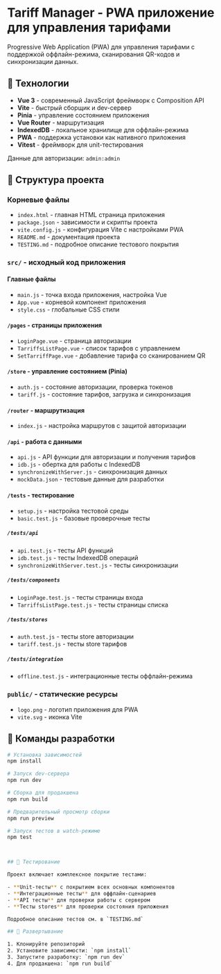 # Tariff Manager - PWA приложение для управления тарифами

Progressive Web Application (PWA) для управления тарифами с поддержкой оффлайн-режима, сканирования QR-кодов и синхронизации данных.

## 🚀 Технологии

- **Vue 3** - современный JavaScript фреймворк с Composition API
- **Vite** - быстрый сборщик и dev-сервер
- **Pinia** - управление состоянием приложения
- **Vue Router** - маршрутизация
- **IndexedDB** - локальное хранилище для оффлайн-режима
- **PWA** - поддержка установки как нативного приложения
- **Vitest** - фреймворк для unit-тестирования

Данные для авторизации: `admin:admin`

## 📁 Структура проекта

### Корневые файлы
- `index.html` - главная HTML страница приложения
- `package.json` - зависимости и скрипты проекта
- `vite.config.js` - конфигурация Vite с настройками PWA
- `README.md` - документация проекта
- `TESTING.md` - подробное описание тестового покрытия

### `src/` - исходный код приложения

#### Главные файлы
- `main.js` - точка входа приложения, настройка Vue
- `App.vue` - корневой компонент приложения
- `style.css` - глобальные CSS стили

#### `/pages` - страницы приложения
- `LoginPage.vue` - страница авторизации
- `TarriffsListPage.vue` - список тарифов с управлением
- `SetTarriffPage.vue` - добавление тарифа со сканированием QR

#### `/store` - управление состоянием (Pinia)
- `auth.js` - состояние авторизации, проверка токенов
- `tariff.js` - состояние тарифов, загрузка и синхронизация

#### `/router` - маршрутизация
- `index.js` - настройка маршрутов с защитой авторизации

#### `/api` - работа с данными
- `api.js` - API функции для авторизации и получения тарифов
- `idb.js` - обертка для работы с IndexedDB
- `synchronizeWithServer.js` - синхронизация данных
- `mockData.json` - тестовые данные для разработки

#### `/tests` - тестирование
- `setup.js` - настройка тестовой среды
- `basic.test.js` - базовые проверочные тесты

##### `/tests/api`
- `api.test.js` - тесты API функций
- `idb.test.js` - тесты IndexedDB операций
- `synchronizeWithServer.test.js` - тесты синхронизации

##### `/tests/components`
- `LoginPage.test.js` - тесты страницы входа
- `TarriffsListPage.test.js` - тесты страницы списка

##### `/tests/stores`
- `auth.test.js` - тесты store авторизации
- `tariff.test.js` - тесты store тарифов

##### `/tests/integration`
- `offline.test.js` - интеграционные тесты оффлайн-режима

### `public/` - статические ресурсы
- `logo.png` - логотип приложения для PWA
- `vite.svg` - иконка Vite

## 🔧 Команды разработки

```bash
# Установка зависимостей
npm install

# Запуск dev-сервера
npm run dev

# Сборка для продакшена
npm run build

# Предварительный просмотр сборки
npm run preview

# Запуск тестов в watch-режиме
npm test



## 🧪 Тестирование

Проект включает комплексное покрытие тестами:

- **Unit-тесты** с покрытием всех основных компонентов
- **Интеграционные тесты** для оффлайн-сценариев
- **API тесты** для проверки работы с сервером
- **Тесты stores** для проверки состояния приложения

Подробное описание тестов см. в `TESTING.md`

## 🚀 Развертывание

1. Клонируйте репозиторий
2. Установите зависимости: `npm install`
3. Запустите разработку: `npm run dev`
4. Для продакшена: `npm run build`

